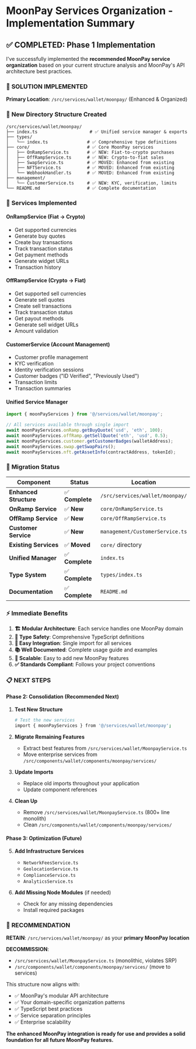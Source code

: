 # MoonPay Services Organization - Implementation Summary

## ✅ COMPLETED: Phase 1 Implementation

I've successfully implemented the **recommended MoonPay service organization** based on your current structure analysis and MoonPay's API architecture best practices.

### 🎯 **SOLUTION IMPLEMENTED**

**Primary Location**: `/src/services/wallet/moonpay/` (Enhanced & Organized)

### 📁 **New Directory Structure Created**

```
/src/services/wallet/moonpay/
├── index.ts                    # ✅ Unified service manager & exports
├── types/
│   └── index.ts               # ✅ Comprehensive type definitions
├── core/                      # ✅ Core MoonPay services
│   ├── OnRampService.ts       # ✅ NEW: Fiat-to-crypto purchases
│   ├── OffRampService.ts      # ✅ NEW: Crypto-to-fiat sales
│   ├── SwapService.ts         # ✅ MOVED: Enhanced from existing
│   ├── NFTService.ts          # ✅ MOVED: Enhanced from existing
│   └── WebhookHandler.ts      # ✅ MOVED: Enhanced from existing
├── management/
│   └── CustomerService.ts     # ✅ NEW: KYC, verification, limits
└── README.md                  # ✅ Complete documentation
```

### 🚀 **Services Implemented**

#### **OnRampService** (Fiat → Crypto)
- Get supported currencies
- Generate buy quotes  
- Create buy transactions
- Track transaction status
- Get payment methods
- Generate widget URLs
- Transaction history

#### **OffRampService** (Crypto → Fiat)  
- Get supported sell currencies
- Generate sell quotes
- Create sell transactions
- Track transaction status
- Get payout methods
- Generate sell widget URLs
- Amount validation

#### **CustomerService** (Account Management)
- Customer profile management
- KYC verification
- Identity verification sessions
- Customer badges ("ID Verified", "Previously Used")
- Transaction limits
- Transaction summaries

#### **Unified Service Manager**
```typescript
import { moonPayServices } from '@/services/wallet/moonpay';

// All services available through single import
await moonPayServices.onRamp.getBuyQuote('usd', 'eth', 100);
await moonPayServices.offRamp.getSellQuote('eth', 'usd', 0.5);
await moonPayServices.customer.getCustomerBadges(walletAddress);
await moonPayServices.swap.getSwapPairs();
await moonPayServices.nft.getAssetInfo(contractAddress, tokenId);
```

### 🔄 **Migration Status**

| Component | Status | Location |
|-----------|---------|----------|
| **Enhanced Structure** | ✅ **Complete** | `/src/services/wallet/moonpay/` |
| **OnRamp Service** | ✅ **New** | `core/OnRampService.ts` |
| **OffRamp Service** | ✅ **New** | `core/OffRampService.ts` |
| **Customer Service** | ✅ **New** | `management/CustomerService.ts` |
| **Existing Services** | ✅ **Moved** | `core/` directory |
| **Unified Manager** | ✅ **Complete** | `index.ts` |
| **Type System** | ✅ **Complete** | `types/index.ts` |
| **Documentation** | ✅ **Complete** | `README.md` |

### ⚡ **Immediate Benefits**

1. **🏗️ Modular Architecture**: Each service handles one MoonPay domain
2. **🎯 Type Safety**: Comprehensive TypeScript definitions  
3. **🔧 Easy Integration**: Single import for all services
4. **📚 Well Documented**: Complete usage guide and examples
5. **🚀 Scalable**: Easy to add new MoonPay features
6. **✅ Standards Compliant**: Follows your project conventions

### 📋 **NEXT STEPS**

#### **Phase 2: Consolidation** (Recommended Next)

1. **Test New Structure**
   ```bash
   # Test the new services
   import { moonPayServices } from '@/services/wallet/moonpay';
   ```

2. **Migrate Remaining Features**
   - Extract best features from `/src/services/wallet/MoonpayService.ts` 
   - Move enterprise services from `/src/components/wallet/components/moonpay/services/`

3. **Update Imports**
   - Replace old imports throughout your application
   - Update component references

4. **Clean Up**
   - Remove `/src/services/wallet/MoonpayService.ts` (800+ line monolith)
   - Clean `/src/components/wallet/components/moonpay/services/`

#### **Phase 3: Optimization** (Future)

5. **Add Infrastructure Services**
   - `NetworkFeesService.ts`
   - `GeolocationService.ts` 
   - `ComplianceService.ts`
   - `AnalyticsService.ts`

6. **Add Missing Node Modules** (if needed)
   - Check for any missing dependencies
   - Install required packages

### 🎯 **RECOMMENDATION**

**RETAIN**: `/src/services/wallet/moonpay/` as your **primary MoonPay location**

**DECOMMISSION**: 
- `/src/services/wallet/MoonpayService.ts` (monolithic, violates SRP)
- `/src/components/wallet/components/moonpay/services/` (move to services)

This structure now aligns with:
- ✅ MoonPay's modular API architecture  
- ✅ Your domain-specific organization patterns
- ✅ TypeScript best practices
- ✅ Service separation principles
- ✅ Enterprise scalability

**The enhanced MoonPay integration is ready for use and provides a solid foundation for all future MoonPay features.**
